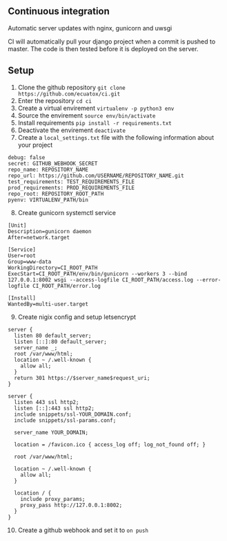## Continuous integration
Automatic server updates with nginx, gunicorn and uwsgi

CI will automatically pull your django project when a commit is pushed to master. The code is then tested before it is deployed on the server.

## Setup
1. Clone the github repository `git clone https://github.com/ecuatox/ci.git`
2. Enter the repository `cd ci`
3. Create a virtual envirement `virtualenv -p python3 env`
4. Source the envirement `source env/bin/activate`
5. Install requirements `pip install -r requirements.txt`
6. Deactivate the envirement `deactivate`
7. Create a `local_settings.txt` file with the following information about your project
```
debug: false
secret: GITHUB_WEBHOOK_SECRET
repo_name: REPOSITORY_NAME
repo_url: https://github.com/USERNAME/REPOSITORY_NAME.git
test_requirements: TEST_REQUIREMENTS_FILE
prod_requirements: PROD_REQUIREMENTS_FILE
repo_root: REPOSITORY_ROOT_PATH
pyenv: VIRTUALENV_PATH/bin
```
8. Create gunicorn systemctl service
```
[Unit]
Description=gunicorn daemon
After=network.target

[Service]
User=root
Group=www-data
WorkingDirectory=CI_ROOT_PATH
ExecStart=CI_ROOT_PATH/env/bin/gunicorn --workers 3 --bind 127.0.0.1:8002 wsgi --access-logfile CI_ROOT_PATH/access.log --error-logfile CI_ROOT_PATH/error.log

[Install]
WantedBy=multi-user.target
```
9. Create nigix config and setup letsencrypt
```
server {
  listen 80 default_server;
  listen [::]:80 default_server;
  server_name _;
  root /var/www/html;
  location ~ /.well-known {
    allow all;
  }
  return 301 https://$server_name$request_uri;
}

server {
  listen 443 ssl http2;
  listen [::]:443 ssl http2;
  include snippets/ssl-YOUR_DOMAIN.conf;
  include snippets/ssl-params.conf;

  server_name YOUR_DOMAIN;

  location = /favicon.ico { access_log off; log_not_found off; }

  root /var/www/html;

  location ~ /.well-known {
    allow all;
  }

  location / {
    include proxy_params;
    proxy_pass http://127.0.0.1:8002;
  }
}
```
10. Create a github webhook and set it to `on push`
